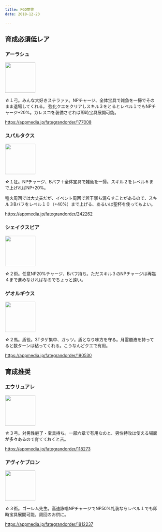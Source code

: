 ```yaml
---
title: FGO覚書
date: 2018-12-23

---
```


## 育成必須低レア
### アーラシュ
<img src="https://appmedia.jp/wp-content/uploads/2016/01/28999883dbf8fd049ce732ffee302c63-1.jpg" width="100"></img>

☆１弓。みんな大好きステラァァ。NPチャージ、全体宝具で雑魚を一掃でそのまま退場してくれる。
強化クエをクリアしスキル３をとるとレベル１でもNPチャージ+20%。カレスコを装備させれば即時宝具展開可能。

https://appmedia.jp/fategrandorder/177008

### スパルタクス
<img src="https://appmedia.jp/wp-content/uploads/2016/02/5770566b36d4a36734dc797da5f6b23c.jpg" width="100"></img>

☆１狂。NPチャージ、Bバフ＋全体宝具で雑魚を一掃。スキル２をレベル６まで上げればNP+20%。

種火周回では大丈夫だが、イベント周回で若干撃ち漏らすことがあるので、スキル３Bバフをレベル１０（+40%）まで上げる、あるいは聖杯を使ってもよい。 

https://appmedia.jp/fategrandorder/242262

### シェイクスピア
<img src="https://appmedia.jp/wp-content/uploads/2016/01/1bfd9c0f101fbf79076851021fca8430.jpg" width="100"></img>

☆２術。任意NP20%チャージ、Bバフ持ち。ただスキル３のNPチャージは再臨４まで進めなければなのでちょっと遠い。

### ゲオルギウス
<img src="https://appmedia.jp/wp-content/uploads/2016/01/6a7b5b98f07ce0bbb37d2dbfd75f2d4f.jpg" width="100"></img>

☆２馬。盾役。3Tタゲ集中、ガッツ。盾となり味方を守る。月霊髄液を持ってると数ターンは粘ってくれる。こうなんどクエで有用。

https://appmedia.jp/fategrandorder/180530

## 育成推奨
### エウリュアレ
<img src="https://appmedia.jp/wp-content/uploads/2015/11/s_IMG_1378-2.jpg" width=100></img>

☆３弓。対男性魅了・宝具持ち。一部六章で有用なのと、男性特攻は使える場面が多々あるので育てておくと吉。

https://appmedia.jp/fategrandorder/118273

### アヴィケブロン
<img src="https://appmedia.jp/wp-content/uploads/2018/04/002bb60c30d69847511ef47ba25fdab3.jpg" width="100"></img>

☆３術。ゴーレム先生。高速詠唱NPチャージでNP50%礼装ならレベル１でも即時宝具展開可能。周回のお供に。

https://appmedia.jp/fategrandorder/1812237



